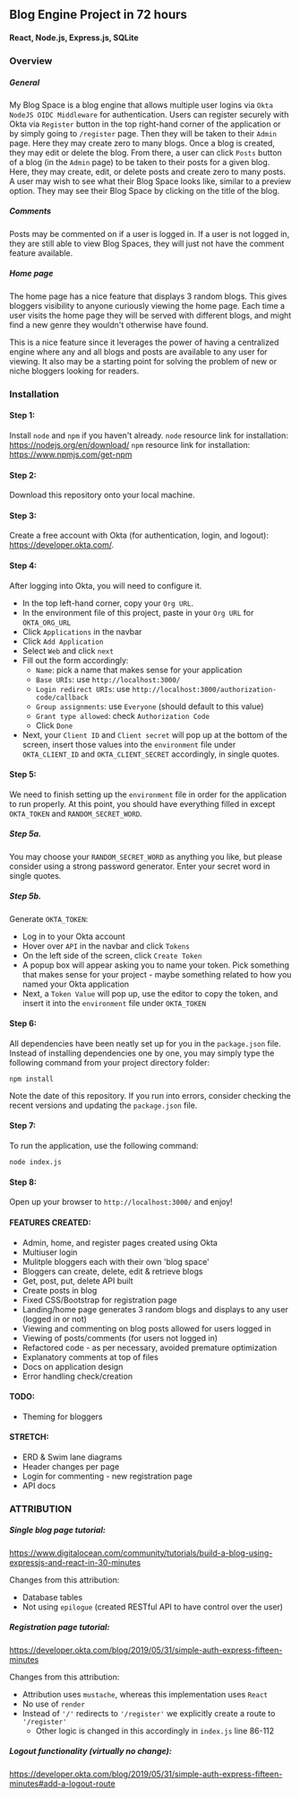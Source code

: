 ## Blog Engine Project in 72 hours
#### React, Node.js, Express.js, SQLite

### Overview

##### General

My Blog Space is a blog engine that allows multiple user logins via `Okta NodeJS OIDC Middleware` for authentication. Users can register securely with Okta via `Register` button in the top right-hand corner of the application or by simply going to `/register` page. Then they will be taken to their `Admin` page. Here they may create zero to many blogs. Once a blog is created, they may edit or delete the blog. From there, a user can click `Posts` button of a blog (in the `Admin` page) to be taken to their posts for a given blog. Here, they may create, edit, or delete posts and create zero to many posts. A user may wish to see what their Blog Space looks like, similar to a preview option. They may see their Blog Space by clicking on the title of the blog.

##### Comments

Posts may be commented on if a user is logged in. If a user is not logged in, they are still able to view Blog Spaces, they will just not have the comment feature available. 

##### Home page
The home page has a nice feature that displays 3 random blogs. This gives bloggers visibility to anyone curiously viewing the home page. Each time a user visits the home page they will be served with different blogs, and might find a new genre they wouldn't otherwise have found. 

This is a nice feature since it leverages the power of having a centralized engine where any and all blogs and posts are available to any user for viewing. It also may be a starting point for solving the problem of new or niche bloggers looking for readers. 


### Installation

#### Step 1:
Install `node` and `npm` if you haven't already. 
`node` resource link for installation: https://nodejs.org/en/download/
`npm` resource link for installation: https://www.npmjs.com/get-npm 

#### Step 2: 
Download this repository onto your local machine.

#### Step 3:
Create a free account with Okta (for authentication, login, and logout): https://developer.okta.com/.

#### Step 4:
After logging into Okta, you will need to configure it. 
 - In the top left-hand corner, copy your `Org URL`.
 - In the environment file of this project, paste in your `Org URL` for `OKTA_ORG_URL`
 - Click `Applications` in the navbar
 - Click `Add Application`
 - Select `Web` and click `next`
 - Fill out the form accordingly:
    - `Name`: pick a name that makes sense for your application
    - `Base URIs`: use `http://localhost:3000/`
    - `Login redirect URIs`: use `http://localhost:3000/authorization-code/callback`
    - `Group assignments`: use `Everyone` (should default to this value)
    - `Grant type allowed`: check `Authorization Code`
    - Click `Done`
 - Next, your `Client ID` and `Client secret` will pop up at the bottom of the screen, insert those values into the `environment` file under `OKTA_CLIENT_ID` and `OKTA_CLIENT_SECRET` accordingly, in single quotes.

#### Step 5:
We need to finish setting up the `environment` file in order for the application to run properly. At this point, you should have everything filled in except `OKTA_TOKEN` and `RANDOM_SECRET_WORD`. 

##### Step 5a.
You may choose your `RANDOM_SECRET_WORD` as anything you like, but please consider using a strong password generator. Enter your secret word in single quotes. 

##### Step 5b.
Generate `OKTA_TOKEN`:
 - Log in to your Okta account
 - Hover over `API` in the navbar and click `Tokens`
 - On the left side of the screen, click `Create Token`
 - A popup box will appear asking you to name your token. Pick something that makes sense for your project - maybe something related to how you named your Okta application
 - Next, a `Token Value` will pop up, use the editor to copy the token, and insert it into the `environment` file under `OKTA_TOKEN`

#### Step 6:
All dependencies have been neatly set up for you in the `package.json` file. Instead of installing dependencies one by one, you may simply type the following command from your project directory folder:

`npm install`

Note the date of this repository. If you run into errors, consider checking the recent versions and updating the `package.json` file.


#### Step 7: 
To run the application, use the following command:

`node index.js`

#### Step 8: 
Open up your browser to `http://localhost:3000/` and enjoy!



#### FEATURES CREATED:
- Admin, home, and register pages created using Okta
- Multiuser login
- Mulitple bloggers each with their own 'blog space'
- Bloggers can create, delete, edit & retrieve blogs
- Get, post, put, delete API built
- Create posts in blog
- Fixed CSS/Bootstrap for registration page
- Landing/home page generates 3 random blogs and displays to any user (logged in or not)
- Viewing and commenting on blog posts allowed for users logged in
- Viewing of posts/comments (for users not logged in)
- Refactored code - as per necessary, avoided premature optimization
- Explanatory comments at top of files
- Docs on application design
- Error handling check/creation

#### TODO:
- Theming for bloggers

#### STRETCH:
- ERD & Swim lane diagrams
- Header changes per page
- Login for commenting - new registration page
- API docs


### ATTRIBUTION
##### Single blog page tutorial:

https://www.digitalocean.com/community/tutorials/build-a-blog-using-expressjs-and-react-in-30-minutes

Changes from this attribution:
 - Database tables 
 - Not using `epilogue` (created RESTful API to have control over the user)

##### Registration page tutorial:

https://developer.okta.com/blog/2019/05/31/simple-auth-express-fifteen-minutes

Changes from this attribution:
 - Attribution uses `mustache`, whereas this implementation uses `React`
 - No use of `render`
 - Instead of `'/'` redirects to `'/register'` we explicitly create a route to `'/register'`
    - Other logic is changed in this accordingly in `index.js` line 86-112

##### Logout functionality (virtually no change):

https://developer.okta.com/blog/2019/05/31/simple-auth-express-fifteen-minutes#add-a-logout-route